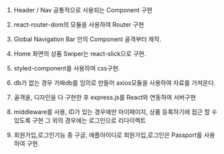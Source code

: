 1. Header / Nav 공통적으로 사용되는 Component 구현

2. react-router-dom의 모듈을 사용하여 Router 구현

3. Global Navigation Bar 안의 Component 골격부터 제작.

4. Home 화면의 상품 Swiper는 react-slick으로 구현.

5. styled-component를 사용하여 css구현.

6. db가 없는 경우 가짜db를 임의로 만들어 axios모듈을 사용하여 자료를 가져온다.

7. 골격을, 디자인을 다 구현한 후 express.js를 React와 연동하여 서버구현

8. middleware를 사용, ID가 있는 경우에만 마이페이지, 상품 등록하기에 접근 할 수 있도록 구현
   그 외의 경우에는 로그인으로 리다이렉트

9. 회원가입,로그인기능 중 구글, 애플아이디로 회원가입,로그인은 Passport를 사용하여 구현.
